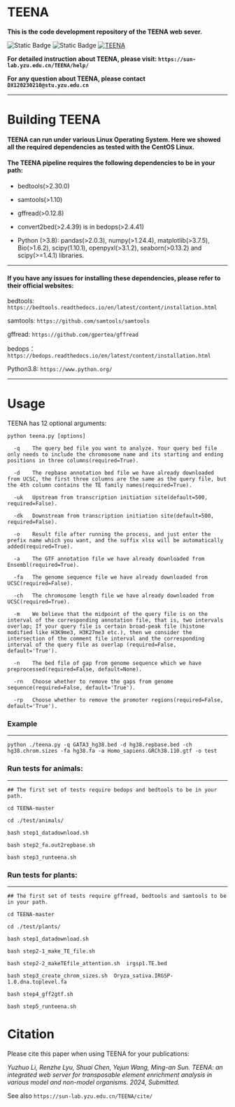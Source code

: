 # TEENA  
**This is the code development repository of the TEENA web sever.**

![Static Badge](https://img.shields.io/badge/build-passing-brightgreen)  ![Static Badge](https://img.shields.io/badge/Python-3.8%2B-cornflowerblue)  <a href="https://sun-lab.yzu.edu.cn/TEENA/"> <img src="https://img.shields.io/badge/TEENA-@websever-sandybrown.svg" alt="TEENA"> </a>  

**For detailed instruction about TEENA, please visit: `https://sun-lab.yzu.edu.cn/TEENA/help/`**  

**For any question about TEENA, please contact `DX120230210@stu.yzu.edu.cn`**

----------------------------------------------------------------
# Building TEENA  

#### TEENA can run under various Linux Operating System. Here we showed all the required dependencies as tested with the CentOS Linux.  

#### The TEENA pipeline requires the following dependencies to be in your path:  

* bedtools(>2.30.0)  

* samtools(>1.10)  

* gffread(>0.12.8)  

* convert2bed(>2.4.39) is in bedops(>2.4.41)  

* Python (>3.8): pandas(>2.0.3), numpy(>1.24.4), matplotlib(>3.7.5), Bio(>1.6.2), scipy(1.10.1), openpyxl(>3.1.2), seaborn(>0.13.2) and scipy(>=1.4.1) libraries.

----------------------------------------------------------------
#### If you have any issues for installing these dependencies, please refer to their official websites:  

bedtools: `https://bedtools.readthedocs.io/en/latest/content/installation.html`  

samtools: `https://github.com/samtools/samtools`  

gffread: `https://github.com/gpertea/gffread`  

bedops：`https://bedops.readthedocs.io/en/latest/content/installation.html`  

Python3.8: `https://www.python.org/`  

----------------------------------------------------------------
# Usage  

TEENA has 12 optional arguments: 
```
python teena.py [options]  

  -q	The query bed file you want to analyze. Your query bed file only needs to include the chromosome name and its starting and ending positions in three columns(required=True).  

  -d 	The repbase annotation bed file we have already downloaded from UCSC, the first three columns are the same as the query file, but the 4th column contains the TE family names(required=True).  
  
  -uk 	Upstream from transcription initiation site(default=500, required=False).  
  
  -dk	Downstream from transcription initiation site(default=500, required=False).  
  
  -o 	Result file after running the process, and just enter the prefix name which you want, and the suffix xlsx will be automatically added(required=True).  
  
  -a	The GTF annotation file we have already downloaded from Ensembl(required=True).  
  
  -fa	The genome sequence file we have already downloaded from UCSC(required=False).  
  
  -ch	The chromosome length file we have already downloaded from UCSC(required=True).  
  
  -m	We believe that the midpoint of the query file is on the interval of the corresponding annotation file, that is, two intervals overlap; If your query file is certain broad-peak file (histone modified like H3K9me3, H3K27me3 etc.), then we consider the intersection of the comment file interval and the corresponding interval of the query file as overlap (required=False, default='True').  
  
  -n	The bed file of gap from genome sequence which we have preprocessed(required=False, default=None).  
  
  -rn	Choose whether to remove the gaps from genome sequence(required=False, default='True').  
  
  -rp	Choose whether to remove the promoter regions(required=False, default='True').
```

### Example  
------------------------------------------------------------------------------------------------
```
python ./teena.py -q GATA3_hg38.bed -d hg38.repbase.bed -ch hg38.chrom.sizes -fa hg38.fa -a Homo_sapiens.GRCh38.110.gtf -o test
```

### Run tests for animals:  
------------------------------------------------------------------------------------------------
```
## The first set of tests require bedops and bedtools to be in your path.
 
cd TEENA-master

cd ./test/animals/

bash step1_datadownload.sh

bash step2_fa.out2repbase.sh

bash step3_runteena.sh
```

### Run tests for plants:  
------------------------------------------------------------------------------------------------  
```
## The first set of tests require gffread, bedtools and samtools to be in your path.

cd TEENA-master

cd ./test/plants/

bash step1_datadownload.sh

bash step2-1_make_TE_file.sh

bash step2-2_makeTEfile_attention.sh  irgsp1.TE.bed

bash step3_create_chrom_sizes.sh  Oryza_sativa.IRGSP-1.0.dna.toplevel.fa

bash step4_gff2gtf.sh

bash step5_runteena.sh
```

# Citation  
Please cite this paper when using TEENA for your publications:  

*Yuzhuo Li, Renzhe Lyu, Shuai Chen, Yejun Wang, Ming-an Sun. TEENA: an integrated web server for transposable element enrichment analysis in various model and non-model organisms. 2024, Submitted.*  

See also `https://sun-lab.yzu.edu.cn/TEENA/cite/`  

